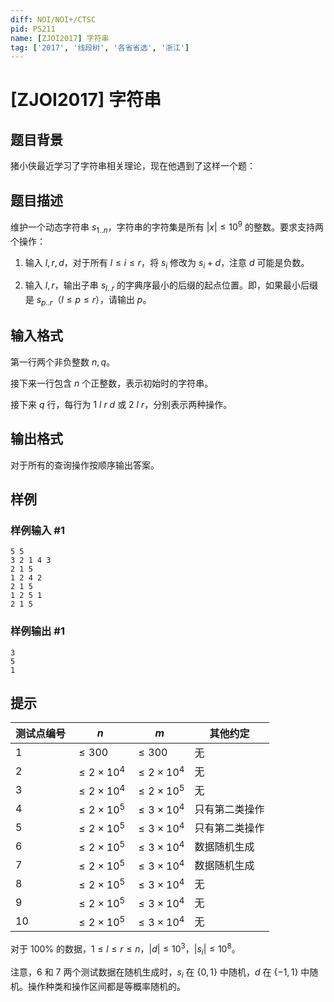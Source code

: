 ```yaml
---
diff: NOI/NOI+/CTSC
pid: P5211
name: [ZJOI2017] 字符串
tag: ['2017', '线段树', '各省省选', '浙江']
---
```

# [ZJOI2017] 字符串
## 题目背景

猪小侠最近学习了字符串相关理论，现在他遇到了这样一个题：
## 题目描述

维护一个动态字符串 $s_{1..n}$，字符串的字符集是所有 $|x| \leq 10 ^ 9$ 的整数。要求支持两个操作：

1. 输入 $l, r, d$，对于所有 $l \leq i \leq r$，将 $s_i$ 修改为 $s_i + d$，注意 $d$ 可能是负数。

2. 输入 $l, r$，输出子串 $s_{l..r}$ 的字典序最小的后缀的起点位置。即，如果最小后缀是 $s_{p..r}$（$l\leq p\leq r$），请输出 $p$。
## 输入格式

第一行两个非负整数 $n, q$。

接下来一行包含 $n$ 个正整数，表示初始时的字符串。

接下来 $q$ 行，每行为 $1\ l\ r\ d$ 或 $2\ l\ r$，分别表示两种操作。

## 输出格式

对于所有的查询操作按顺序输出答案。
## 样例

### 样例输入 #1
```
5 5
3 2 1 4 3
2 1 5
1 2 4 2
2 1 5
1 2 5 1
2 1 5

```
### 样例输出 #1
```
3
5
1
```
## 提示

| 测试点编号 | $n$ | $m$ | 其他约定 |
| ------ | ------ | ------ | ------ |
| $1$ | $\leq 300$ | $\leq 300$ | 无 |
| $2$ | $\leq 2 \times 10^4$ | $\leq 2 \times 10^4$ | 无 |
| $3$ | $\leq 2 \times 10^4$ | $\leq 2 \times 10^5$ | 无 |
| $4$ | $\leq 2 \times 10^5$ | $\leq 3 \times 10^4$ |只有第二类操作 |
| $5$ | $\leq 2 \times 10^5$ | $\leq 3 \times 10^4$ |只有第二类操作 |
| $6$ | $\leq 2 \times 10^5$ | $\leq 3 \times 10^4$ |数据随机生成 |
| $7$ | $\leq 2 \times 10^5$ | $\leq 3 \times 10^4$ |数据随机生成 |
| $8$ | $\leq 2 \times 10^5$ | $\leq 3 \times 10^4$ |无 |
| $9$ | $\leq 2 \times 10^5$ | $\leq 3 \times 10^4$ |无 |
| $10$ | $\leq 2 \times 10^5$ | $\leq 3 \times 10^4$ |无 |

对于 $100\%$ 的数据，$1\leq l\leq r\leq n$，$|d|\leq 10 ^ 3$，$|s_i|\leq 10 ^ 8$。

注意，$6$ 和 $7$ 两个测试数据在随机生成时，$s_i$ 在 $\{0, 1\}$ 中随机，$d$ 在 $\{-1, 1\}$ 中随机。操作种类和操作区间都是等概率随机的。
